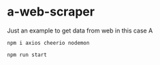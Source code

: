 # a-web-scraper

Just an example to get data from web in this case A 

    npm i axios cheerio nodemon 
    
    npm run start 
